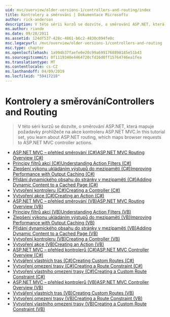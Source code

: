 ```yaml
---
uid: mvc/overview/older-versions-1/controllers-and-routing/index
title: Kontrolery a směrování | Dokumentace Microsoftu
author: rick-anderson
description: V této sérii kurzů se dozvíte, o směrování ASP.NET, která mapuje požadavky prohlížeče na akce kontroleru ASP.NET MVC.
ms.author: riande
ms.date: 09/28/2011
ms.assetid: 124df537-428c-4861-b6c2-4830c094fe0c
msc.legacyurl: /mvc/overview/older-versions-1/controllers-and-routing
msc.type: chapter
ms.openlocfilehash: 1a994b37faefe0e20c99a6991768898185e51b43
ms.sourcegitcommit: 0f1119340e4464720cfd16d0ff15764746ea1fea
ms.translationtype: MT
ms.contentlocale: cs-CZ
ms.lasthandoff: 04/09/2019
ms.locfileid: "59417218"
---
```

# <a name="controllers-and-routing"></a><span data-ttu-id="83b22-103">Kontrolery a směrování</span><span class="sxs-lookup"><span data-stu-id="83b22-103">Controllers and Routing</span></span>

> <span data-ttu-id="83b22-104">V této sérii kurzů se dozvíte, o směrování ASP.NET, která mapuje požadavky prohlížeče na akce kontroleru ASP.NET MVC.</span><span class="sxs-lookup"><span data-stu-id="83b22-104">In this tutorial set, you learn about ASP.NET routing, which maps browser requests to ASP.NET MVC controller actions.</span></span>


- [<span data-ttu-id="83b22-105">ASP.NET MVC – přehled směrování (C#)</span><span class="sxs-lookup"><span data-stu-id="83b22-105">ASP.NET MVC Routing Overview (C#)</span></span>](asp-net-mvc-routing-overview-cs.md)
- [<span data-ttu-id="83b22-106">Principy filtrů akcí (C#)</span><span class="sxs-lookup"><span data-stu-id="83b22-106">Understanding Action Filters (C#)</span></span>](understanding-action-filters-cs.md)
- [<span data-ttu-id="83b22-107">Zlepšení výkonu ukládáním výstupů do mezipaměti (C#)</span><span class="sxs-lookup"><span data-stu-id="83b22-107">Improving Performance with Output Caching (C#)</span></span>](improving-performance-with-output-caching-cs.md)
- [<span data-ttu-id="83b22-108">Přidání dynamického obsahu do stránky v mezipaměti (C#)</span><span class="sxs-lookup"><span data-stu-id="83b22-108">Adding Dynamic Content to a Cached Page (C#)</span></span>](adding-dynamic-content-to-a-cached-page-cs.md)
- [<span data-ttu-id="83b22-109">Vytvoření kontroleru (C#)</span><span class="sxs-lookup"><span data-stu-id="83b22-109">Creating a Controller (C#)</span></span>](creating-a-controller-cs.md)
- [<span data-ttu-id="83b22-110">Vytvoření akce (C#)</span><span class="sxs-lookup"><span data-stu-id="83b22-110">Creating an Action (C#)</span></span>](creating-an-action-cs.md)
- [<span data-ttu-id="83b22-111">ASP.NET MVC – přehled směrování (VB)</span><span class="sxs-lookup"><span data-stu-id="83b22-111">ASP.NET MVC Routing Overview (VB)</span></span>](asp-net-mvc-routing-overview-vb.md)
- [<span data-ttu-id="83b22-112">Principy filtrů akcí (VB)</span><span class="sxs-lookup"><span data-stu-id="83b22-112">Understanding Action Filters (VB)</span></span>](understanding-action-filters-vb.md)
- [<span data-ttu-id="83b22-113">Zlepšení výkonu ukládáním výstupů do mezipaměti (VB)</span><span class="sxs-lookup"><span data-stu-id="83b22-113">Improving Performance with Output Caching (VB)</span></span>](improving-performance-with-output-caching-vb.md)
- [<span data-ttu-id="83b22-114">Přidání dynamického obsahu do stránky v mezipaměti (VB)</span><span class="sxs-lookup"><span data-stu-id="83b22-114">Adding Dynamic Content to a Cached Page (VB)</span></span>](adding-dynamic-content-to-a-cached-page-vb.md)
- [<span data-ttu-id="83b22-115">Vytvoření kontroleru (VB)</span><span class="sxs-lookup"><span data-stu-id="83b22-115">Creating a Controller (VB)</span></span>](creating-a-controller-vb.md)
- [<span data-ttu-id="83b22-116">Vytvoření akce (VB)</span><span class="sxs-lookup"><span data-stu-id="83b22-116">Creating an Action (VB)</span></span>](creating-an-action-vb.md)
- [<span data-ttu-id="83b22-117">ASP.NET MVC – přehled kontrolerů (C#)</span><span class="sxs-lookup"><span data-stu-id="83b22-117">ASP.NET MVC Controller Overview (C#)</span></span>](aspnet-mvc-controllers-overview-cs.md)
- [<span data-ttu-id="83b22-118">Vytváření vlastních tras (C#)</span><span class="sxs-lookup"><span data-stu-id="83b22-118">Creating Custom Routes (C#)</span></span>](creating-custom-routes-cs.md)
- [<span data-ttu-id="83b22-119">Vytvoření omezení trasy (C#)</span><span class="sxs-lookup"><span data-stu-id="83b22-119">Creating a Route Constraint (C#)</span></span>](creating-a-route-constraint-cs.md)
- [<span data-ttu-id="83b22-120">Vytvoření vlastního omezení trasy (C#)</span><span class="sxs-lookup"><span data-stu-id="83b22-120">Creating a Custom Route Constraint (C#)</span></span>](creating-a-custom-route-constraint-cs.md)
- [<span data-ttu-id="83b22-121">ASP.NET MVC – přehled kontrolerů (VB)</span><span class="sxs-lookup"><span data-stu-id="83b22-121">ASP.NET MVC Controller Overview (VB)</span></span>](asp-net-mvc-controller-overview-vb.md)
- [<span data-ttu-id="83b22-122">Vytváření vlastních tras (VB)</span><span class="sxs-lookup"><span data-stu-id="83b22-122">Creating Custom Routes (VB)</span></span>](creating-custom-routes-vb.md)
- [<span data-ttu-id="83b22-123">Vytvoření omezení trasy (VB)</span><span class="sxs-lookup"><span data-stu-id="83b22-123">Creating a Route Constraint (VB)</span></span>](creating-a-route-constraint-vb.md)
- [<span data-ttu-id="83b22-124">Vytvoření vlastního omezení trasy (VB)</span><span class="sxs-lookup"><span data-stu-id="83b22-124">Creating a Custom Route Constraint (VB)</span></span>](creating-a-custom-route-constraint-vb.md)
